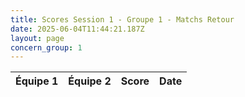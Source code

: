 ```yaml
---
title: Scores Session 1 - Groupe 1 - Matchs Retour
date: 2025-06-04T11:44:21.187Z
layout: page
concern_group: 1
---
```




| Équipe 1 | Équipe 2 | Score | Date |
|----------|----------|-------|------|

